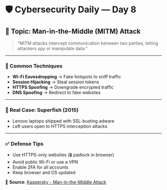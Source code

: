 # 🛡️ Cybersecurity Daily — Day 8

## 📌 Topic: Man-in-the-Middle (MITM) Attack

> “MITM attacks intercept communication between two parties, letting attackers spy or manipulate data.”

---

### 🚨 Common Techniques

- **Wi-Fi Eavesdropping** → Fake hotspots to sniff traffic  
- **Session Hijacking** → Steal session tokens  
- **HTTPS Spoofing** → Downgrade encrypted traffic  
- **DNS Spoofing** → Redirect to fake websites  

---

### 🧠 Real Case: Superfish (2015)

- Lenovo laptops shipped with SSL-busting adware  
- Left users open to HTTPS interception attacks  

---

### ✅ Defense Tips

- Use HTTPS-only websites (🔒 padlock in browser)  
- Avoid public Wi-Fi or use a VPN  
- Enable 2FA for all accounts  
- Keep browser and OS updated  

🔗 **Source**: [Kaspersky - Man-in-the-Middle Attack](https://www.kaspersky.com/resource-center/definitions/man-in-the-middle-attack)
